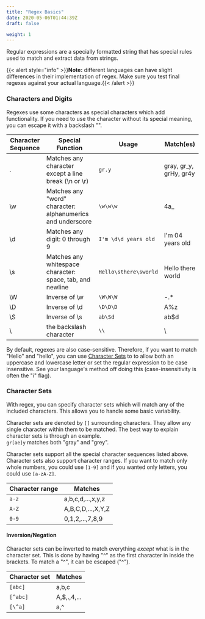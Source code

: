 ```yaml
---
title: "Regex Basics"
date: 2020-05-06T01:44:39Z
draft: false

weight: 1
---
```


Regular expressions are a specially formatted string that has special rules used to match and extract data from strings.

{{< alert style="info" >}}**Note:** different languages can have slight differences in their implementation of regex. Make sure you test final regexes against your actual language.{{< /alert >}}

### Characters and Digits

Regexes use some characters as special characters which add functionality. If you need to use the character without its special meaning, you can escape it with a backslash "\". 

| Character Sequence | Special Function                                           | Usage                 | Match(es)              |
|--------------------|------------------------------------------------------------|-----------------------|------------------------|
| .                  | Matches any character except a line break (\n or \r)       | `gr.y`                | gray, gr_y, grHy, gr4y |
| \w                 | Matches any "word" character: alphanumerics and underscore | `\w\w\w`              | 4a_                    |
| \d                 | Matches any digit: 0 through 9                             | `I'm \d\d years old`  | I'm 04 years old       |
| \s                 | Matches any whitespace character: space, tab, and newline  | `Hello\sthere\sworld` | Hello there<br>world   |
| \W                 | Inverse of \w                                              | `\W\W\W`              | -.*                    |
| \D                 | Inverse of \d                                              | `\D\D\D`              | A%z                    |
| \S                 | Inverse of \s                                              | `ab\Sd`               | ab$d                   |
| \\                 | the backslash character                                    | `\\`                  | \                      |

By default, regexes are also case-sensitive. Therefore, if you want to match "Hello" and "hello", you can use [Character Sets](./#character-sets) to to allow both an uppercase
and lowercase letter or set the regular expression to be case insensitive. See your language's method off doing this (case-insensitivity is often the "i" flag).

### Character Sets

With regex, you can specify character sets which will match any of the included characters. This allows you to handle some basic variability.

Character sets are denoted by `[]` surrounding characters. They allow any single character within them to be matched. The best way to explain character sets is through an example.  
`gr[ae]y` matches both "gray" and "grey".

 Character sets support all the special character sequences listed above. Character sets also support character ranges. If you want to match only whole numbers, you could use `[1-9]` and if you wanted only letters, you could use `[a-zA-Z]`.

| Character range | Matches           |
|-----------------|-------------------|
| `a-z`           | a,b,c,d,...,x,y,z |
| `A-Z`           | A,B,C,D,...,X,Y,Z |
| `0-9`           | 0,1,2,...,7,8,9   |

#### Inversion/Negation

Character sets can be inverted to match everything *except* what is in the character set. This is done by having "^" as the first character in inside the brackets. To match a "^", it can be escaped ("\^").

| Character set | Matches     |
|---------------|-------------|
| `[abc]`       | a,b,c       |
| `[^abc]`      | A,$,.,4,... |
| `[\^a]`       | a,^         |

